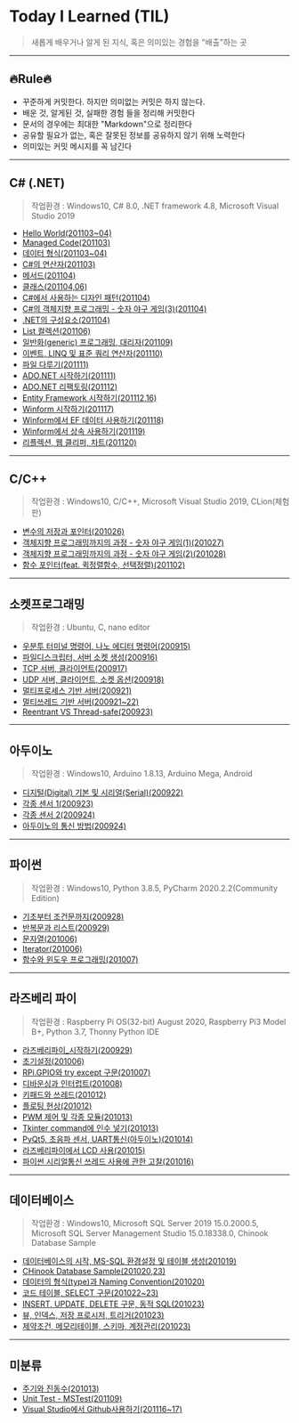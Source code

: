 # Today I Learned (TIL)
> 새롭게 배우거나 알게 된 지식, 혹은 의미있는 경험을 "배출"하는 곳
---
## 🔥Rule🔥
- 꾸준하게 커밋한다. 하지만 의미없는 커밋은 하지 않는다.
- 배운 것, 알게된 것, 실패한 경험 들을 정리해 커밋한다
- 문서의 경우에는 최대한 "Markdown"으로 정리한다
- 공유할 필요가 없는, 혹은 잘못된 정보를 공유하지 않기 위해 노력한다
- 의미있는 커밋 메시지를 꼭 남긴다
---
## C# (.NET)
> 작업환경 : Windows10, C# 8.0, .NET framework 4.8, Microsoft Visual Studio 2019
- [Hello World(201103~04)](./C%23/Hello_World_2020-11-03.md)
- [Managed Code(201103)](./C%23/Managed_Code_2020-11-03.md)
- [데이터 형식(201103~04)](./C%23/데이터_형식_2020-11-03.md)
- [C#의 연산자(201103)](./C%23/연산자_2020-11-03.md)
- [메서드(201104)](./C%23/메서드_2020-11-04.md)
- [클래스(201104,06)](./C%23/클래스_2020-11-04.md)
- [C#에서 사용하는 디자인 패턴(201104)](./C%23/디자인_패턴_2020-11-04.md)
- [C#의 객체지향 프로그래밍 - 숫자 야구 게임(3)(201104)](./C%23/숫자_야구_게임_2020-11-04.md)
- [.NET의 구성요소(201104)](./.NET/.NET의_구성요소_2020-11-04.md)
- [List 컬렉션(201106)](./C%23/List_컬렉션_2020-11-06.md)
- [일반화(generic) 프로그래밍, 대리자(201109)](./C%23/일반화프로그래밍_대리자_2020-11-09.md)
- [이벤트, LINQ 및 표준 쿼리 연산자(201110)](./C%23/이벤트_LINQ_2020-11-10.md)
- [파일 다루기(201111)](./C%23/파일_다루기_2020-11-11.md)
- [ADO.NET 시작하기(201111)](./C%23/ADO.NET_시작하기_2020-11-11.md)
- [ADO.NET 리팩토링(201112)](./C%23/ADO.NET_리팩토링_2020-11-12.md)
- [Entity Framework 시작하기(201112,16)](./C%23/Entity_Framework_시작하기_2020-11-12.md)
- [Winform 시작하기(201117)](./C%23/Winform_시작하기_2020-11-17.md)
- [Winform에서 EF 데이터 사용하기(201118)](./C%23/Winform에서_EF_데이터_사용하기_2020-11-18.md)
- [Winform에서 상속 사용하기(201119)](./C%23/Winform에서_상속_사용하기_2020-11-19.md)
- [리플렉션, 웹 클리퍼, 차트(201120)](./C%23/리플렉션_웹클리퍼_차트_2020-11-20.md)
---
## C/C++
> 작업환경 : Windows10, C/C++, Microsoft Visual Studio 2019, CLion(체험판)
- [변수의 저장과 포인터(201026)](./C,C++/변수_포인터_2020-10-26.md)
- [객체지향 프로그래밍까지의 과정 - 숫자 야구 게임(1)(201027)](./C,C++/숫자야구게임1_2020-10-27.md)
- [객체지향 프로그래밍까지의 과정 - 숫자 야구 게임(2)(201028)](./C,C++/숫자야구게임2_2020-10-28.md)
- [함수 포인터(feat. 퀵정렬함수, 선택정렬)(201102)](./C,C++/함수포인터_2020-11-02.md)
---
## 소켓프로그래밍
> 작업환경 : Ubuntu, C, nano editor
- [우분투 터미널 명령어, 나노 에디터 명령어(200915)](./소켓프로그래밍/우분투터미널_나노에디터_2020-09-15.md)
- [파일디스크립터, 서버 소켓 생성(200916)](./소켓프로그래밍/파일디스크립터_서버소켓생성_2020-09-16.md)
- [TCP 서버, 클라이언트(200917)](./소켓프로그래밍/TCP서버클라이언트_2020-09-17.md)
- [UDP 서버, 클라이언트, 소켓 옵션(200918)](./소켓프로그래밍/UDP서버클라이언트_소켓옵션_2020-09-18.md)
- [멀티프로세스 기반 서버(200921)](./소켓프로그래밍/멀티프로세스_기반_서버_2020-09-21.md)
- [멀티쓰레드 기반 서버(200921~22)](./소켓프로그래밍/멀티쓰레드_기반_서버_2020-09-22.md)
- [Reentrant VS Thread-safe(200923)](./소켓프로그래밍/Reentrant_VS_Thread-safe_2020-09-23.md)
---
## 아두이노
> 작업환경 : Windows10, Arduino 1.8.13, Arduino Mega, Android
- [디지털(Digital) 기본 및 시리얼(Serial)(200922)](./아두이노/디지털_기본_및_시리얼_2020-09-22.md)
- [각종 센서 1(200923)](./아두이노/각종_센서_1_2020-09-23.md)
- [각종 센서 2(200924)](./아두이노/각종_센서_2_2020-09-24.md)
- [아두이노의 통신 방법(200924)](./아두이노/아두이노의_통신_방법_2020-09-24.md)
---
## 파이썬
> 작업환경 : Windows10, Python 3.8.5, PyCharm 2020.2.2(Community Edition)
- [기초부터 조건문까지(200928)](./파이썬/기초부터_조건문까지_2020-09-28.md)
- [반복문과 리스트(200929)](./파이썬/반복문과_리스트_2020-09-29.md)
- [문자열(201006)](./파이썬/문자열_2020-10-06.md)
- [Iterator(201006)](./파이썬/Iterator_2020-10-06.md)
- [함수와 윈도우 프로그래밍(201007)](./파이썬/함수_윈도우프로그래밍_2020-10-07.md)
---
## 라즈베리 파이
> 작업환경 : Raspberry Pi OS(32-bit) August 2020, Raspberry Pi3 Model B+, Python 3.7, Thonny Python IDE
- [라즈베리파이_시작하기(200929)](./라즈베리파이/라즈베리파이_시작하기_2020-09-29.md)
- [초기설정(201006)](./라즈베리파이/초기설정_2020-10-06.md)
- [RPi.GPIO와 try except 구문(201007)](./라즈베리파이/RPi.GPIO_try_except_2020-10-07.md)
- [디바운싱과 인터럽트(201008)](./라즈베리파이/디바운싱_인터럽트_2020-10-08.md)
- [키패드와 쓰레드(201012)](./라즈베리파이/키패드_쓰레드_2020-10-12.md)
- [플로팅 현상(201012)](./라즈베리파이/플로팅_현상_2020-10-12.md)
- [PWM 제어 및 각종 모듈(201013)](./라즈베리파이/PWM_모터_부저_2020-10-13.md)
- [Tkinter command에 인수 넣기(201013)](./라즈베리파이/Tkinter버튼command에인수넣기_2020-10-13.md)
- [PyQt5, 초음파 센서, UART통신(아두이노)(201014)](./라즈베리파이/초음파센서_UART통신_2020-10-14.md)
- [라즈베리파이에서 LCD 사용(201015)](./라즈베리파이/LCD_2020-10-15.md)
- [파이썬 시리얼통신 쓰레드 사용에 관한 고찰(201016)](./라즈베리파이/파이썬_시리얼_쓰레드_사용법_고찰_2020-10-16.md)
---
## 데이터베이스
> 작업환경 : Windows10, Microsoft SQL Server 2019 15.0.2000.5, Microsoft SQL Server Management Studio 15.0.18338.0, Chinook Database Sample
- [데이터베이스의 시작, MS-SQL 환경설정 및 테이블 생성(201019)](./데이터베이스/데이터베이스시작_mssql환경설정_2020-10-19.md)
- [CHinook Database Sample(201020,23)](./데이터베이스/Chinook_Database_Sample_2020-10-20.md)
- [데이터의 형식(type)과 Naming Convention(201020)](./데이터베이스/데이터_형식_2020-10-20.md)
- [코드 테이블, SELECT 구문(201022~23)](./데이터베이스/코드테이블_select_2020-10-22.md)
- [INSERT, UPDATE, DELETE 구문, 동적 SQL(201023)](./데이터베이스/insert_update_delete_2020-10-23.md)
- [뷰, 인덱스, 저장 프로시저, 트리거(201023)](./데이터베이스/뷰_인덱스_프로시저_트리거_2020-10-23.md)
- [제약조건, 메모리테이블, 스키마, 계정관리(201023)](./데이터베이스/제약조건_메모리테이블_스키마_2020-10-23.md)
---
## 미분류
- [주기와 진동수(201013)](./미분류/주기_진동수_2020-10-13.md)
- [Unit Test - MSTest(201109)](./미분류/MSTest_2020-11-09.md)
- [Visual Studio에서 Github사용하기(201116~17)](./미분류/Visual_Studio에서_Github_사용하기_2020-11-16.md)